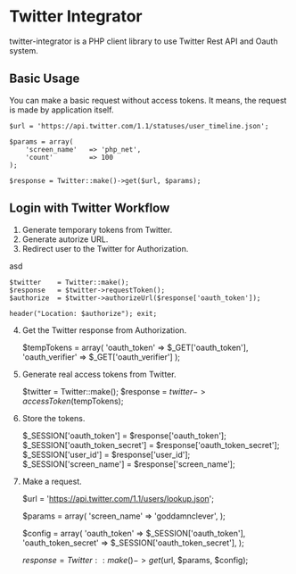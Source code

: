 Twitter Integrator
==================

twitter-integrator is a PHP client library to use Twitter Rest API and Oauth system.

Basic Usage
------------------

You can make a basic request without access tokens. It means, the request is made by application itself.

    $url = 'https://api.twitter.com/1.1/statuses/user_timeline.json';

    $params = array(
        'screen_name'   => 'php_net',
        'count'         => 100
    );

    $response = Twitter::make()->get($url, $params);

Login with Twitter Workflow 
------------------

1. Generate temporary tokens from Twitter.
2. Generate autorize URL.
3. Redirect user to the Twitter for Authorization.

asd

    $twitter    = Twitter::make();
    $response   = $twitter->requestToken();
    $authorize  = $twitter->authorizeUrl($response['oauth_token']);
    
    header("Location: $authorize"); exit;


4. Get the Twitter response from Authorization.


    $tempTokens = array(
        'oauth_token'       => $_GET['oauth_token'],
        'oauth_verifier'    => $_GET['oauth_verifier']
    );


5. Generate real access tokens from Twitter.


    $twitter    = Twitter::make();
    $response   = $twitter->accessToken($tempTokens);


6. Store the tokens.


    $_SESSION['oauth_token']        = $response['oauth_token'];
    $_SESSION['oauth_token_secret'] = $response['oauth_token_secret'];
    $_SESSION['user_id']            = $response['user_id'];
    $_SESSION['screen_name']        = $response['screen_name'];


7. Make a request.


    $url = 'https://api.twitter.com/1.1/users/lookup.json';
    
    $params = array(
        'screen_name' => 'goddamnclever',
    );
    
    $config = array(
        'oauth_token'           => $_SESSION['oauth_token'],
        'oauth_token_secret'    => $_SESSION['oauth_token_secret'],
    );
    
    $response = Twitter::make()->get($url, $params, $config);

